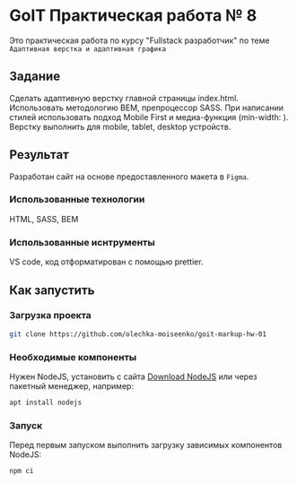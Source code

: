 # GoIT Практическая работа № 8  

Это практическая работа по курсу "Fullstack разработчик" по теме `Адаптивная верстка и адаптивная графика`

## Задание
Сделать адаптивную верстку главной страницы index.html. Использовать методологию BEM, препроцессор SASS. 
При написании стилей использовать подход Mobile First и медиа-функция (min-width: ).
Верстку выполнить для mobile, tablet, desktop устройств.

## Результат

Разработан сайт на основе предоставленного макета в `Figma`.

### Использованные технологии
HTML, SASS, BEM

### Использованные иснтрументы

VS code, код отформатирован с помощью prettier.

## Как запустить

### Загрузка проекта

```bash
git clone https://github.com/olechka-moiseenko/goit-markup-hw-01
```

### Необходимые компоненты

Нужен NodeJS, установить с сайта [Download NodeJS](https://nodejs.org/en/download) или через пакетный менеджер, например:

```bash
apt install nodejs
```

### Запуск

Перед первым запуском выполнить загрузку зависимых компонентов NodeJS:

```bash
npm ci

